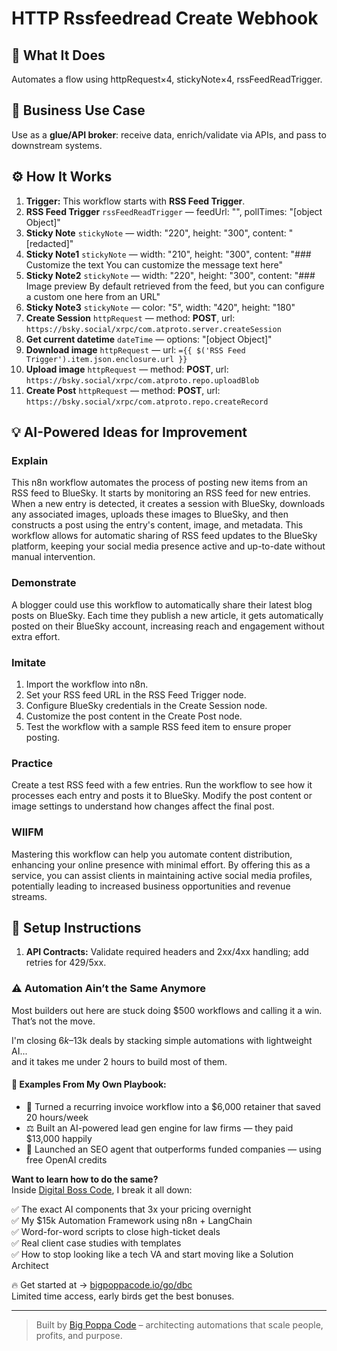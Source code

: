# HTTP Rssfeedread Create Webhook
  ## 🚀 What It Does
  Automates a flow using httpRequest×4, stickyNote×4, rssFeedReadTrigger.
  
  ## 💼 Business Use Case
  Use as a **glue/API broker**: receive data, enrich/validate via APIs, and pass to downstream systems.
  
  ## ⚙️ How It Works
  1. **Trigger:** This workflow starts with **RSS Feed Trigger**.
  2. **RSS Feed Trigger** `rssFeedReadTrigger` — feedUrl: "<your feed URL here>", pollTimes: "[object Object]"
3. **Sticky Note** `stickyNote` — width: "220", height: "300", content: "[redacted]"
4. **Sticky Note1** `stickyNote` — width: "210", height: "300", content: "### Customize the text 
You can customize the message text here"
5. **Sticky Note2** `stickyNote` — width: "220", height: "300", content: "### Image preview 
By default retrieved from the feed, but you can configure a custom one here from an URL"
6. **Sticky Note3** `stickyNote` — color: "5", width: "420", height: "180"
7. **Create Session** `httpRequest` — method: **POST**, url: `https://bsky.social/xrpc/com.atproto.server.createSession`
8. **Get current datetime** `dateTime` — options: "[object Object]"
9. **Download image** `httpRequest` — url: `={{ $('RSS Feed Trigger').item.json.enclosure.url }}`
10. **Upload image** `httpRequest` — method: **POST**, url: `https://bsky.social/xrpc/com.atproto.repo.uploadBlob`
11. **Create Post** `httpRequest` — method: **POST**, url: `https://bsky.social/xrpc/com.atproto.repo.createRecord`
  
  ## 💡 AI-Powered Ideas for Improvement
  ### Explain
This n8n workflow automates the process of posting new items from an RSS feed to BlueSky. It starts by monitoring an RSS feed for new entries. When a new entry is detected, it creates a session with BlueSky, downloads any associated images, uploads these images to BlueSky, and then constructs a post using the entry's content, image, and metadata. This workflow allows for automatic sharing of RSS feed updates to the BlueSky platform, keeping your social media presence active and up-to-date without manual intervention.

### Demonstrate
A blogger could use this workflow to automatically share their latest blog posts on BlueSky. Each time they publish a new article, it gets automatically posted on their BlueSky account, increasing reach and engagement without extra effort.

### Imitate
1. Import the workflow into n8n.
2. Set your RSS feed URL in the RSS Feed Trigger node.
3. Configure BlueSky credentials in the Create Session node.
4. Customize the post content in the Create Post node.
5. Test the workflow with a sample RSS feed item to ensure proper posting.

### Practice
Create a test RSS feed with a few entries. Run the workflow to see how it processes each entry and posts it to BlueSky. Modify the post content or image settings to understand how changes affect the final post.

### WIIFM
Mastering this workflow can help you automate content distribution, enhancing your online presence with minimal effort. By offering this as a service, you can assist clients in maintaining active social media profiles, potentially leading to increased business opportunities and revenue streams.
  
  ## 🔧 Setup Instructions
  1. **API Contracts:** Validate required headers and 2xx/4xx handling; add retries for 429/5xx.
  
### ⚠️ Automation Ain’t the Same Anymore

Most builders out here are stuck doing $500 workflows and calling it a win.  
That’s not the move.  

I'm closing $6k–$13k deals by stacking simple automations with lightweight AI...  
and it takes me under 2 hours to build most of them.

#### 🧠 Examples From My Own Playbook:
- 🔁 Turned a recurring invoice workflow into a $6,000 retainer that saved 20 hours/week  
- ⚖️ Built an AI-powered lead gen engine for law firms — they paid $13,000 happily  
- 🚀 Launched an SEO agent that outperforms funded companies — using free OpenAI credits  

**Want to learn how to do the same?**  
Inside [Digital Boss Code](https://bigpoppacode.io/go/dbc), I break it all down:

✅ The exact AI components that 3x your pricing overnight  
✅ My $15k Automation Framework using n8n + LangChain  
✅ Word-for-word scripts to close high-ticket deals  
✅ Real client case studies with templates  
✅ How to stop looking like a tech VA and start moving like a Solution Architect  

🔥 Get started at → [bigpoppacode.io/go/dbc](https://bigpoppacode.io/go/dbc)  
Limited time access, early birds get the best bonuses.

---
> Built by [Big Poppa Code](https://bigpoppacode.io) – architecting automations that scale people, profits, and purpose.
  